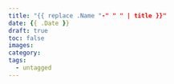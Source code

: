 ```yaml
---
title: "{{ replace .Name "-" " " | title }}"
date: {{ .Date }}
draft: true
toc: false
images:
category:
tags:
  - untagged
---
```


